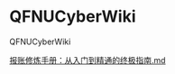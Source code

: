 # QFNUCyberWiki

QFNUCyberWiki




[报账修炼手册：从入门到精通的终极指南.md](https://github.com/user-attachments/files/19364010/default.md)
